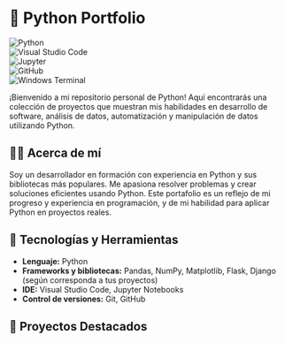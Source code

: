 # 🐍 Python Portfolio  
![Python](https://img.shields.io/badge/Python-3776AB?style=for-the-badge&logo=python&logoColor=white)  
![Visual Studio Code](https://img.shields.io/badge/Visual%20Studio%20Code-0078d7.svg?style=for-the-badge&logo=visual-studio-code&logoColor=white)  
![Jupyter](https://img.shields.io/badge/Jupyter-F37626?style=for-the-badge&logo=jupyter&logoColor=white)  
![GitHub](https://img.shields.io/badge/github-%23121011.svg?style=for-the-badge&logo=github&logoColor=white)  
![Windows Terminal](https://img.shields.io/badge/Windows%20Terminal-%234D4D4D.svg?style=for-the-badge&logo=windows-terminal&logoColor=white)

¡Bienvenido a mi repositorio personal de Python! Aquí encontrarás una colección de proyectos que muestran mis habilidades en desarrollo de software, análisis de datos, automatización y manipulación de datos utilizando Python.  

## 🧑‍💻 Acerca de mí  
Soy un desarrollador en formación con experiencia en Python y sus bibliotecas más populares. Me apasiona resolver problemas y crear soluciones eficientes usando Python. Este portafolio es un reflejo de mi progreso y experiencia en programación, y de mi habilidad para aplicar Python en proyectos reales.

## 🔧 Tecnologías y Herramientas  
- **Lenguaje:** Python  
- **Frameworks y bibliotecas:** Pandas, NumPy, Matplotlib, Flask, Django (según corresponda a tus proyectos)  
- **IDE:** Visual Studio Code, Jupyter Notebooks  
- **Control de versiones:** Git, GitHub

## 🚀 Proyectos Destacados
